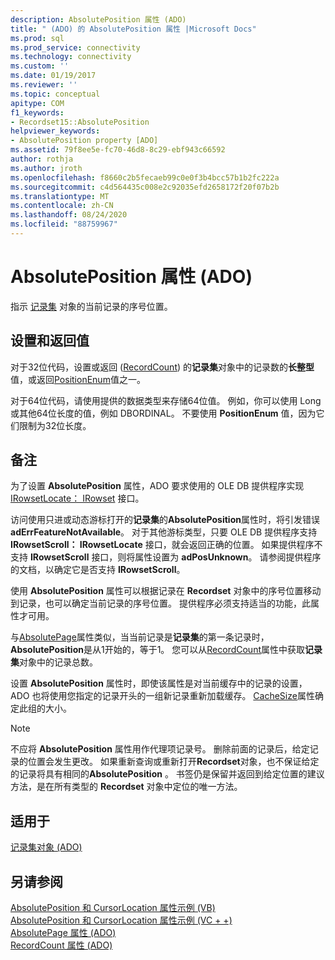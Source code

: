 ```yaml
---
description: AbsolutePosition 属性 (ADO)
title: " (ADO) 的 AbsolutePosition 属性 |Microsoft Docs"
ms.prod: sql
ms.prod_service: connectivity
ms.technology: connectivity
ms.custom: ''
ms.date: 01/19/2017
ms.reviewer: ''
ms.topic: conceptual
apitype: COM
f1_keywords:
- Recordset15::AbsolutePosition
helpviewer_keywords:
- AbsolutePosition property [ADO]
ms.assetid: 79f8ee5e-fc70-46d8-8c29-ebf943c66592
author: rothja
ms.author: jroth
ms.openlocfilehash: f8660c2b5fecaeb99c0e0f3b4bcc57b1b2fc222a
ms.sourcegitcommit: c4d564435c008e2c92035efd2658172f20f07b2b
ms.translationtype: MT
ms.contentlocale: zh-CN
ms.lasthandoff: 08/24/2020
ms.locfileid: "88759967"
---
```

# <a name="absoluteposition-property-ado"></a>AbsolutePosition 属性 (ADO)
指示 [记录集](./recordset-object-ado.md) 对象的当前记录的序号位置。  
  
## <a name="settings-and-return-values"></a>设置和返回值  
 对于32位代码，设置或返回 ([RecordCount](./recordcount-property-ado.md)) 的**记录集**对象中的记录数的**长整型**值，或返回[PositionEnum](./positionenum.md)值之一。  
  
 对于64位代码，请使用提供的数据类型来存储64位值。 例如，你可以使用 Long 或其他64位长度的值，例如 DBORDINAL。 不要使用 **PositionEnum** 值，因为它们限制为32位长度。  
  
## <a name="remarks"></a>备注  
 为了设置 **AbsolutePosition** 属性，ADO 要求使用的 OLE DB 提供程序实现 [IRowsetLocate： IRowset](/previous-versions/windows/desktop/ms721190(v=vs.85)) 接口。  
  
 访问使用只进或动态游标打开的**记录集**的**AbsolutePosition**属性时，将引发错误**adErrFeatureNotAvailable**。 对于其他游标类型，只要 OLE DB 提供程序支持 **IRowsetScroll： IRowsetLocate** 接口，就会返回正确的位置。 如果提供程序不支持 **IRowsetScroll** 接口，则将属性设置为 **adPosUnknown**。 请参阅提供程序的文档，以确定它是否支持 **IRowsetScroll**。  
  
 使用 **AbsolutePosition** 属性可以根据记录在 **Recordset** 对象中的序号位置移动到记录，也可以确定当前记录的序号位置。 提供程序必须支持适当的功能，此属性才可用。  
  
 与[AbsolutePage](./absolutepage-property-ado.md)属性类似，当当前记录是**记录集**的第一条记录时， **AbsolutePosition**是从1开始的，等于1。 您可以从[RecordCount](./recordcount-property-ado.md)属性中获取**记录集**对象中的记录总数。  
  
 设置 **AbsolutePosition** 属性时，即使该属性是对当前缓存中的记录的设置，ADO 也将使用您指定的记录开头的一组新记录重新加载缓存。 [CacheSize](./cachesize-property-ado.md)属性确定此组的大小。  
  
> [!NOTE]
>  不应将 **AbsolutePosition** 属性用作代理项记录号。 删除前面的记录后，给定记录的位置会发生更改。 如果重新查询或重新打开**Recordset**对象，也不保证给定的记录将具有相同的**AbsolutePosition** 。 书签仍是保留并返回到给定位置的建议方法，是在所有类型的 **Recordset** 对象中定位的唯一方法。  
  
## <a name="applies-to"></a>适用于  
 [记录集对象 (ADO)](./recordset-object-ado.md)  
  
## <a name="see-also"></a>另请参阅  
 [AbsolutePosition 和 CursorLocation 属性示例 (VB) ](./absoluteposition-and-cursorlocation-properties-example-vb.md)   
 [AbsolutePosition 和 CursorLocation 属性示例 (VC + +) ](./absoluteposition-and-cursorlocation-properties-example-vc.md)   
 [AbsolutePage 属性 (ADO) ](./absolutepage-property-ado.md)   
 [RecordCount 属性 (ADO)](./recordcount-property-ado.md)